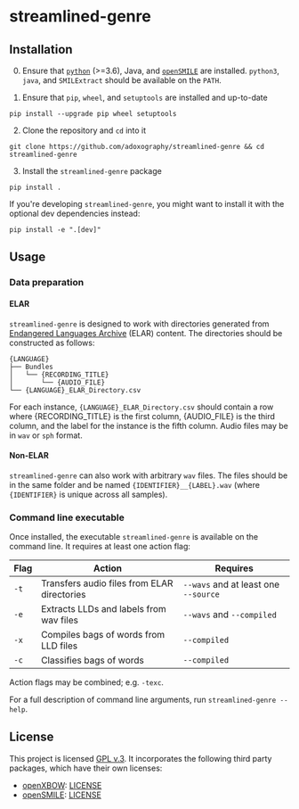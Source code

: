 # streamlined-genre

## Installation

0. Ensure that [`python`](https://python.org) (>=3.6), Java, and [`openSMILE`](https://www.audeering.com/opensmile/) are installed. `python3`, `java`, and `SMILExtract` should be available on the `PATH`.

1. Ensure that `pip`, `wheel`, and `setuptools` are installed and up-to-date

```pip install --upgrade pip wheel setuptools```

2. Clone the repository and `cd` into it

```git clone https://github.com/adoxography/streamlined-genre && cd streamlined-genre```

3. Install the `streamlined-genre` package

```pip install .```

If you're developing `streamlined-genre`, you might want to install it with the optional dev dependencies instead:

```pip install -e ".[dev]"```


## Usage

### Data preparation

#### ELAR
`streamlined-genre` is designed to work with directories generated from [Endangered Languages Archive](https://elar.soas.ac.uk) (ELAR) content. The directories should be constructed as follows:

```
{LANGUAGE}
├── Bundles
│   └── {RECORDING_TITLE}
│       └── {AUDIO_FILE}
└── {LANGUAGE}_ELAR_Directory.csv
```

For each instance, `{LANGUAGE}_ELAR_Directory.csv` should contain a row where {RECORDING_TITLE} is the first column, {AUDIO_FILE} is the third column, and the label for the instance is the fifth column. Audio files may be in `wav` or `sph` format.

#### Non-ELAR
`streamlined-genre` can also work with arbitrary `wav` files. The files should be in the same folder and be named `{IDENTIFIER}__{LABEL}.wav` (where `{IDENTIFIER}` is unique across all samples).

### Command line executable

Once installed, the executable `streamlined-genre` is available on the command line. It requires at least one action flag:

Flag | Action                                      | Requires
---- | ------------------------------------------- | ------------------------------------
`-t` | Transfers audio files from ELAR directories | `--wavs` and at least one `--source`
`-e` | Extracts LLDs and labels from wav files     | `--wavs` and `--compiled`
`-x` | Compiles bags of words from LLD files       | `--compiled`
`-c` | Classifies bags of words                    | `--compiled`

Action flags may be combined; e.g. `-texc`.

For a full description of command line arguments, run `streamlined-genre --help`.


## License

This project is licensed [GPL v.3](/LICENSE). It incorporates the following third party packages, which have their own licenses:

- [openXBOW](https://github.com/openXBOW/openXBOW): [LICENSE](https://github.com/openXBOW/openXBOW/blob/master/LICENSE.txt)
- [openSMILE](https://github.com/naxingyu/opensmile): [LICENSE](/config/openSMILE/LICENSE)
